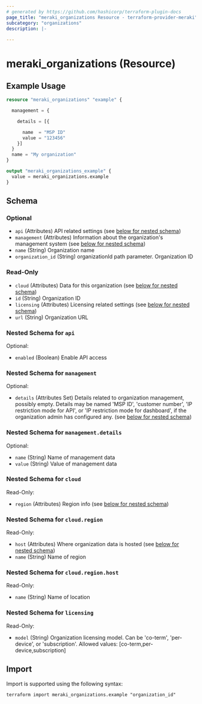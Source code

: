 ```yaml
---
# generated by https://github.com/hashicorp/terraform-plugin-docs
page_title: "meraki_organizations Resource - terraform-provider-meraki"
subcategory: "organizations"
description: |-
  
---
```


# meraki_organizations (Resource)



## Example Usage

```terraform
resource "meraki_organizations" "example" {

  management = {

    details = [{

      name  = "MSP ID"
      value = "123456"
    }]
  }
  name = "My organization"
}

output "meraki_organizations_example" {
  value = meraki_organizations.example
}
```

<!-- schema generated by tfplugindocs -->
## Schema

### Optional

- `api` (Attributes) API related settings (see [below for nested schema](#nestedatt--api))
- `management` (Attributes) Information about the organization's management system (see [below for nested schema](#nestedatt--management))
- `name` (String) Organization name
- `organization_id` (String) organizationId path parameter. Organization ID

### Read-Only

- `cloud` (Attributes) Data for this organization (see [below for nested schema](#nestedatt--cloud))
- `id` (String) Organization ID
- `licensing` (Attributes) Licensing related settings (see [below for nested schema](#nestedatt--licensing))
- `url` (String) Organization URL

<a id="nestedatt--api"></a>
### Nested Schema for `api`

Optional:

- `enabled` (Boolean) Enable API access


<a id="nestedatt--management"></a>
### Nested Schema for `management`

Optional:

- `details` (Attributes Set) Details related to organization management, possibly empty. Details may be named 'MSP ID', 'customer number', 'IP restriction mode for API', or 'IP restriction mode for dashboard', if the organization admin has configured any. (see [below for nested schema](#nestedatt--management--details))

<a id="nestedatt--management--details"></a>
### Nested Schema for `management.details`

Optional:

- `name` (String) Name of management data
- `value` (String) Value of management data



<a id="nestedatt--cloud"></a>
### Nested Schema for `cloud`

Read-Only:

- `region` (Attributes) Region info (see [below for nested schema](#nestedatt--cloud--region))

<a id="nestedatt--cloud--region"></a>
### Nested Schema for `cloud.region`

Read-Only:

- `host` (Attributes) Where organization data is hosted (see [below for nested schema](#nestedatt--cloud--region--host))
- `name` (String) Name of region

<a id="nestedatt--cloud--region--host"></a>
### Nested Schema for `cloud.region.host`

Read-Only:

- `name` (String) Name of location




<a id="nestedatt--licensing"></a>
### Nested Schema for `licensing`

Read-Only:

- `model` (String) Organization licensing model. Can be 'co-term', 'per-device', or 'subscription'.
                                        Allowed values: [co-term,per-device,subscription]

## Import

Import is supported using the following syntax:

```shell
terraform import meraki_organizations.example "organization_id"
```
